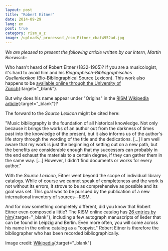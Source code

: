 ```yaml
---
layout: post
title: "Robert Eitner"
date: 2014-09-29
lang: en
post: true
category: rism_a_z
image: /uploads/_processed_/csm_Eitner_cbaf4952ad.jpg
---
```



_We are pleased to present the following article written by our intern, Martin Bierwisch:_

Who hasn't heard of Robert Eitner (1832-1905)? If you are a musicologist, it's hard to avoid him and his _Biographisch-Bibliographisches Quellenlexikon_ (Bio-Bibliographical Source Lexicon). This work also happens to be [available online through the University of Zürich](http://www.musik.uzh.ch/de/aboutus/eitner-digital.html){:target="_blank"}.

But why does his name appear under "Origins" in the [RISM Wikipedia article](http://en.wikipedia.org/wiki/R%C3%A9pertoire_International_des_Sources_Musicales){:target="_blank"}?

The forward to the _Source Lexicon_ might be cited here:

"Music bibliography is the foundation of all historical knowledge. Not only because it brings the works of an author out from the darkness of times past into the knowledge of the present, but it also informs us of the author's life story through the wording of the title and the dedications. […] I am well aware that my work is just the beginning of setting out on a new path, but the benefits are considerable enough that my successors can probably in the end exhaust the materials to a certain degree, if they can gather them in the same way. […] However, I didn't find documents or works for every author."

With the _Source Lexicon_, Eitner went beyond the scope of individual library catalogs. While of course we cannot speak of completeness and the work is not without its errors, it strove to be as comprehensive as possible and its goal was set. This goal was to be pursued by the publication of a new international inventory of sources--RISM.

And for now something completely different, did you know that Robert Eitner even composed a little? The RISM online catalog has [26 entries by him](https://opac.rism.info/search?View=rism&author=robert+eitner){:target="_blank"}, including a few autograph manuscripts of lieder that can be found in Leipzig and Berlin. Even more often, you will come across his name in the online catalog as a "copyist." Robert Eitner is therefore the bibliographer who has been recorded bibliographically.

Image credit: [Wikipedia](http://de.wikipedia.org/wiki/Datei:Eitner.jpg){:target="_blank"}

<script type="text/javascript">var switchTo5x=true;</script><script type="text/javascript" src="http://w.sharethis.com/button/buttons.js"></script><script type="text/javascript">stLight.options({publisher: "9b601438-1ce1-49d8-bfd7-9cff5df54c17", doNotHash: false, doNotCopy: false, hashAddressBar: false});</script>